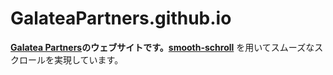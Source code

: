 # GalateaPartners.github.io
**[Galatea Partners](https://GalateaPartners.github.io)**のウェブサイトです。**[smooth-schroll](https://github.com/cferdinandi/smooth-scroll)** を用いてスムーズなスクロールを実現しています。
